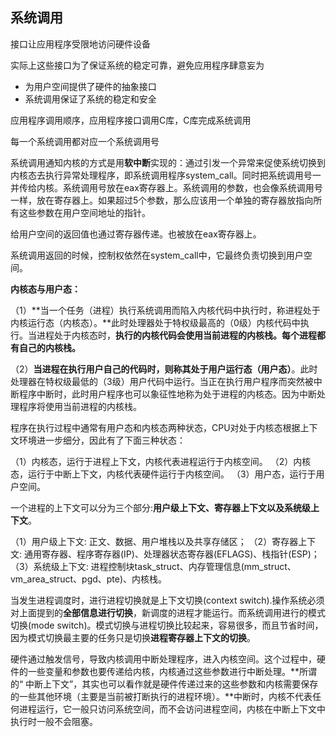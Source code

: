 ## 系统调用

接口让应用程序受限地访问硬件设备

实际上这些接口为了保证系统的稳定可靠，避免应用程序肆意妄为

- 为用户空间提供了硬件的抽象接口
- 系统调用保证了系统的稳定和安全

应用程序调用顺序，应用程序接口调用C库，C库完成系统调用

每一个系统调用都对应一个系统调用号

系统调用通知内核的方式是用**软中断**实现的：通过引发一个异常来促使系统切换到内核态去执行异常处理程序，即系统调用程序system_call。同时把系统调用号一并传给内核。系统调用号放在eax寄存器上。系统调用的参数，也会像系统调用号一样，放在寄存器上。如果超过5个参数，那么应该用一个单独的寄存器放指向所有这些参数在用户空间地址的指针。

给用户空间的返回值也通过寄存器传递。也被放在eax寄存器上。

系统调用返回的时候，控制权依然在system_call中，它最终负责切换到用户空间。



**内核态与用户态：**

（1）**当一个任务（进程）执行系统调用而陷入内核代码中执行时，称进程处于内核运行态（内核态）。**此时处理器处于特权级最高的（0级）内核代码中执行。当进程处于内核态时，**执行的内核代码会使用当前进程的内核栈。每个进程都有自己的内核栈。**

（2）**当进程在执行用户自己的代码时，则称其处于用户运行态（用户态）**。此时处理器在特权级最低的（3级）用户代码中运行。当正在执行用户程序而突然被中断程序中断时，此时用户程序也可以象征性地称为处于进程的内核态。因为中断处理程序将使用当前进程的内核栈。



程序在执行过程中通常有用户态和内核态两种状态，CPU对处于内核态根据上下文环境进一步细分，因此有了下面三种状态：

（1）内核态，运行于进程上下文，内核代表进程运行于内核空间。
（2）内核态，运行于中断上下文，内核代表硬件运行于内核空间。
（3）用户态，运行于用户空间。

一个进程的上下文可以分为三个部分:**用户级上下文、寄存器上下文以及系统级上下文**。

（1）用户级上下文: 正文、数据、用户堆栈以及共享存储区；
（2）寄存器上下文: 通用寄存器、程序寄存器(IP)、处理器状态寄存器(EFLAGS)、栈指针(ESP)；
（3）系统级上下文: 进程控制块task_struct、内存管理信息(mm_struct、vm_area_struct、pgd、pte)、内核栈。

当发生进程调度时，进行进程切换就是上下文切换(context switch).操作系统必须对上面提到的**全部信息进行切换**，新调度的进程才能运行。而系统调用进行的模式切换(mode switch)。模式切换与进程切换比较起来，容易很多，而且节省时间，因为模式切换最主要的任务只是切换**进程寄存器上下文的切换**。

硬件通过触发信号，导致内核调用中断处理程序，进入内核空间。这个过程中，硬件的一些变量和参数也要传递给内核，内核通过这些参数进行中断处理。**所谓的“ 中断上下文”，其实也可以看作就是硬件传递过来的这些参数和内核需要保存的一些其他环境（主要是当前被打断执行的进程环境）。**中断时，内核不代表任何进程运行，它一般只访问系统空间，而不会访问进程空间，内核在中断上下文中执行时一般不会阻塞。